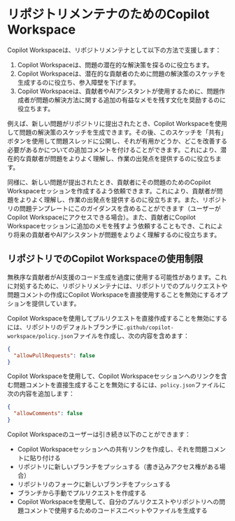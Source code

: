 # リポジトリメンテナのためのCopilot Workspace

Copilot Workspaceは、リポジトリメンテナとして以下の方法で支援します：

1. Copilot Workspaceは、問題の潜在的な解決策を探るのに役立ちます。
2. Copilot Workspaceは、潜在的な貢献者のために問題の解決策のスケッチを生成するのに役立ち、参入障壁を下げます。
3. Copilot Workspaceは、貢献者やAIアシスタントが使用するために、問題作成者が問題の解決方法に関する追加の有益なメモを残す文化を奨励するのに役立ちます。

例えば、新しい問題がリポジトリに提出されたとき、Copilot Workspaceを使用して問題の解決策のスケッチを生成できます。その後、このスケッチを「共有」ボタンを使用して問題スレッドに公開し、それが有用かどうか、どこを改善する必要があるかについての追加コメントを付けることができます。これにより、潜在的な貢献者が問題をよりよく理解し、作業の出発点を提供するのに役立ちます。

同様に、新しい問題が提出されたとき、貢献者にその問題のためのCopilot Workspaceセッションを作成するよう依頼できます。これにより、貢献者が問題をよりよく理解し、作業の出発点を提供するのに役立ちます。また、リポジトリの問題テンプレートにこのガイダンスを含めることができます（ユーザーがCopilot Workspaceにアクセスできる場合）。また、貢献者にCopilot Workspaceセッションに追加のメモを残すよう依頼することもでき、これにより将来の貢献者やAIアシスタントが問題をよりよく理解するのに役立ちます。

## リポジトリでのCopilot Workspaceの使用制限

無秩序な貢献者がAI支援のコード生成を過度に使用する可能性があります。これに対処するために、リポジトリメンテナには、リポジトリでのプルリクエストや問題コメントの作成にCopilot Workspaceを直接使用することを無効にするオプションを提供しています。

Copilot Workspaceを使用してプルリクエストを直接作成することを無効にするには、リポジトリのデフォルトブランチに`.github/copilot-workspace/policy.json`ファイルを作成し、次の内容を含めます：

```json
{
  "allowPullRequests": false
}
```

Copilot Workspaceを使用して、Copilot Workspaceセッションへのリンクを含む問題コメントを直接生成することを無効にするには、`policy.json`ファイルに次の内容を追加します：

```json
{
  "allowComments": false
}
```

Copilot Workspaceのユーザーは引き続き以下のことができます：

- Copilot Workspaceセッションへの共有リンクを作成し、それを問題コメントに貼り付ける
- リポジトリに新しいブランチをプッシュする（書き込みアクセス権がある場合）
- リポジトリのフォークに新しいブランチをプッシュする
- ブランチから手動でプルリクエストを作成する
- Copilot Workspaceを使用して、自分のプルリクエストやリポジトリへの問題コメントで使用するためのコードスニペットやファイルを生成する
